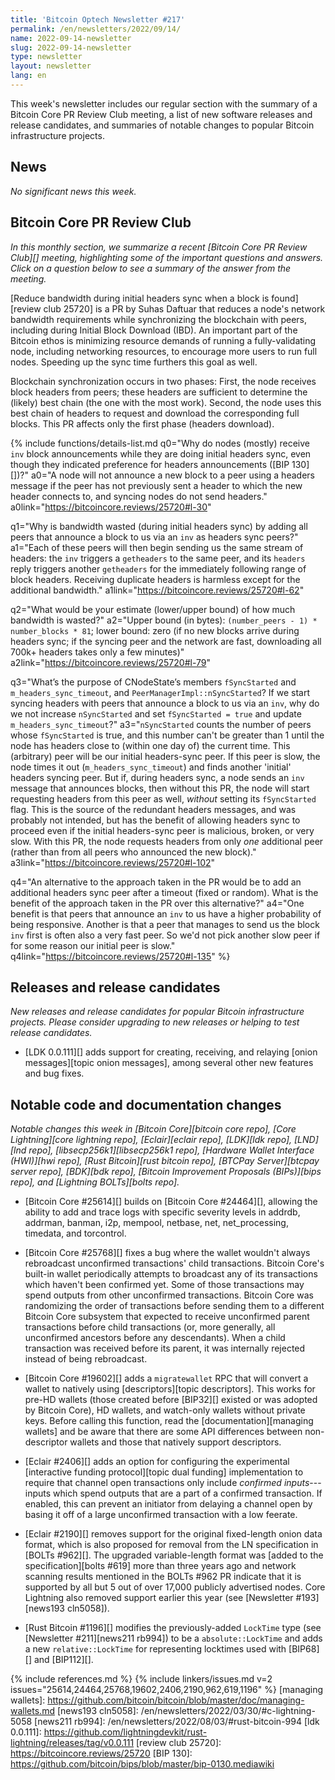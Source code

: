 ```yaml
---
title: 'Bitcoin Optech Newsletter #217'
permalink: /en/newsletters/2022/09/14/
name: 2022-09-14-newsletter
slug: 2022-09-14-newsletter
type: newsletter
layout: newsletter
lang: en
---
```

This week's newsletter includes our regular section with the summary of
a Bitcoin Core PR Review Club meeting, a list of new software releases and
release candidates, and summaries of notable changes to popular Bitcoin
infrastructure projects.

## News

*No significant news this week.*

## Bitcoin Core PR Review Club

*In this monthly section, we summarize a recent [Bitcoin Core PR Review Club][]
meeting, highlighting some of the important questions and answers.  Click on a
question below to see a summary of the answer from the meeting.*

[Reduce bandwidth during initial headers sync when a block is found][review club 25720]
is a PR by Suhas Daftuar that reduces a node's network bandwidth
requirements while synchronizing the blockchain with peers, including
during Initial Block Download (IBD). An important part of the Bitcoin
ethos is minimizing resource demands of running a fully-validating node,
including networking resources, to encourage more users
to run full nodes. Speeding up the sync time furthers this
goal as well.

Blockchain synchronization occurs in two phases: First, the node
receives block headers from peers; these headers are sufficient
to determine the (likely) best chain (the one with the most work).
Second, the node uses this best chain of headers to request and download the
corresponding full blocks.
This PR affects only the first phase (headers download).

{% include functions/details-list.md
  q0="Why do nodes (mostly) receive `inv` block announcements while
  they are doing initial headers sync, even though they indicated
  preference for headers announcements ([BIP 130][])?"
  a0="A node will not announce a new block to a peer using a headers
  message if the peer has not previously sent a header to which the
  new header connects to, and syncing nodes do not send headers."
  a0link="https://bitcoincore.reviews/25720#l-30"

  q1="Why is bandwidth wasted (during initial headers sync) by adding all
  peers that announce a block to us via an `inv` as headers sync peers?"
  a1="Each of these peers will then begin sending us the same stream
  of headers: the `inv` triggers a `getheaders` to the same peer,
  and its `headers` reply triggers another `getheaders` for the
  immediately following range of block headers. Receiving duplicate
  headers is harmless except for the additional bandwidth."
  a1link="https://bitcoincore.reviews/25720#l-62"

  q2="What would be your estimate (lower/upper bound) of how much
  bandwidth is wasted?"
  a2="Upper bound (in bytes): `(number_peers - 1) * number_blocks * 81`;
  lower bound: zero (if no new blocks arrive during headers sync;
  if the syncing peer and the network are fast, downloading all
  700k+ headers takes only a few minutes)"
  a2link="https://bitcoincore.reviews/25720#l-79"

  q3="What’s the purpose of CNodeState’s members `fSyncStarted` and
  `m_headers_sync_timeout`, and `PeerManagerImpl::nSyncStarted`?
  If we start syncing headers with peers that announce a block to
  us via an `inv`, why do we not increase `nSyncStarted` and set
  `fSyncStarted = true` and update `m_headers_sync_timeout`?"
  a3="`nSyncStarted` counts the number of peers whose `fSyncStarted`
  is true, and this number can't be greater than 1 until the
  node has headers close to (within one day of) the current time.
  This (arbitrary) peer will be our initial headers-sync peer. If this
  peer is slow, the node times it out (`m_headers_sync_timeout`) and
  finds another 'initial' headers syncing peer.
  But if, during headers sync, a node sends an `inv` message
  that announces blocks, then without this PR, the node will
  start requesting headers from this peer as well, _without_ setting
  its `fSyncStarted` flag. This is the source of the redundant
  headers messages, and was probably not intended, but has the
  benefit of allowing headers sync to proceed even if the
  initial headers-sync peer is malicious, broken, or very slow.
  With this PR, the node requests headers from only _one_ additional
  peer (rather than from all peers who announced the new block)."
  a3link="https://bitcoincore.reviews/25720#l-102"

  q4="An alternative to the approach taken in the PR would be to add
  an additional headers sync peer after a timeout (fixed or random).
  What is the benefit of the approach taken in the PR over this
  alternative?"
  a4="One benefit is that peers that announce an `inv` to us have a
  higher probability of being responsive. Another is that a peer that
  manages to send us the block `inv` first is often also a very fast peer.
  So we'd not pick another slow peer if for some reason our initial
  peer is slow."
  q4link="https://bitcoincore.reviews/25720#l-135"
%}

## Releases and release candidates

*New releases and release candidates for popular Bitcoin infrastructure
projects.  Please consider upgrading to new releases or helping to test
release candidates.*

- [LDK 0.0.111][] adds support for creating, receiving, and relaying
  [onion messages][topic onion messages], among several other new
  features and bug fixes.

## Notable code and documentation changes

*Notable changes this week in [Bitcoin Core][bitcoin core repo], [Core
Lightning][core lightning repo], [Eclair][eclair repo], [LDK][ldk repo],
[LND][lnd repo], [libsecp256k1][libsecp256k1 repo], [Hardware Wallet
Interface (HWI)][hwi repo], [Rust Bitcoin][rust bitcoin repo], [BTCPay
Server][btcpay server repo], [BDK][bdk repo], [Bitcoin Improvement
Proposals (BIPs)][bips repo], and [Lightning BOLTs][bolts repo].*

- [Bitcoin Core #25614][] builds on [Bitcoin Core #24464][], allowing
  the ability to add and trace logs with specific severity levels in
  addrdb, addrman, banman, i2p, mempool, netbase, net, net_processing,
  timedata, and torcontrol.

- [Bitcoin Core #25768][] fixes a bug where the wallet wouldn't always
  rebroadcast unconfirmed transactions' child transactions.  Bitcoin
  Core's built-in wallet periodically attempts to broadcast any of its
  transactions which haven't been confirmed yet.  Some of those
  transactions may spend outputs from other unconfirmed transactions.
  Bitcoin Core was randomizing the order of transactions before sending
  them to a different Bitcoin Core subsystem that expected to receive
  unconfirmed parent transactions before child transactions (or, more
  generally, all unconfirmed ancestors before any descendants).  When a
  child transaction was received before its parent, it was internally
  rejected instead of being rebroadcast.

- [Bitcoin Core #19602][] adds a `migratewallet` RPC that will convert a
  wallet to natively using [descriptors][topic descriptors].  This works for pre-HD wallets (those
  created before [BIP32][] existed or was adopted by Bitcoin Core), HD
  wallets, and watch-only wallets without private keys.  Before calling
  this function, read the [documentation][managing wallets] and be aware
  that there are some API differences between non-descriptor wallets and
  those that natively support descriptors.

<!-- TODO:harding to separate dual funding from interactive funding -->

- [Eclair #2406][] adds an option for configuring the experimental
  [interactive funding protocol][topic dual funding] implementation to
  require that channel open transactions only include *confirmed
  inputs*---inputs which spend outputs that are a part of a confirmed
  transaction.  If enabled, this can prevent an initiator from delaying
  a channel open by basing it off of a large unconfirmed transaction
  with a low feerate.

- [Eclair #2190][] removes support for the original fixed-length onion
  data format, which is also proposed for removal from the LN
  specification in [BOLTs #962][].  The upgraded variable-length format
  was [added to the specification][bolts #619] more than three
  years ago and network scanning results mentioned in the BOLTs #962 PR
  indicate that it is supported by all but 5 out of over 17,000 publicly
  advertised nodes.  Core Lightning also removed support earlier this
  year (see [Newsletter #193][news193 cln5058]).

- [Rust Bitcoin #1196][] modifies the previously-added `LockTime` type
  (see [Newsletter #211][news211 rb994]) to be a `absolute::LockTime`
  and adds a new `relative::LockTime` for representing locktimes used
  with [BIP68][] and [BIP112][].

{% include references.md %}
{% include linkers/issues.md v=2 issues="25614,24464,25768,19602,2406,2190,962,619,1196" %}
[managing wallets]: https://github.com/bitcoin/bitcoin/blob/master/doc/managing-wallets.md
[news193 cln5058]: /en/newsletters/2022/03/30/#c-lightning-5058
[news211 rb994]: /en/newsletters/2022/08/03/#rust-bitcoin-994
[ldk 0.0.111]: https://github.com/lightningdevkit/rust-lightning/releases/tag/v0.0.111
[review club 25720]: https://bitcoincore.reviews/25720
[BIP 130]: https://github.com/bitcoin/bips/blob/master/bip-0130.mediawiki
